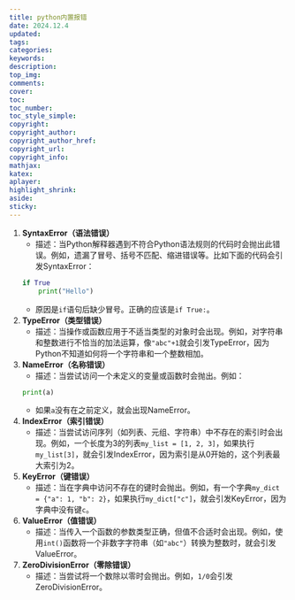 ```yaml
---
title: python内置报错
date: 2024.12.4
updated:
tags: 
categories:
keywords:
description:
top_img:
comments:
cover:
toc:
toc_number:
toc_style_simple:
copyright:
copyright_author:
copyright_author_href:
copyright_url:
copyright_info:
mathjax:
katex:
aplayer:
highlight_shrink:
aside:
sticky: 
---
```


1. **SyntaxError（语法错误）**
   - 描述：当Python解释器遇到不符合Python语法规则的代码时会抛出此错误。例如，遗漏了冒号、括号不匹配、缩进错误等。比如下面的代码会引发SyntaxError：
   ```python
   if True
       print("Hello")
   ```
   - 原因是`if`语句后缺少冒号。正确的应该是`if True:`。
2. **TypeError（类型错误）**
   - 描述：当操作或函数应用于不适当类型的对象时会出现。例如，对字符串和整数进行不恰当的加法运算，像`"abc"+1`就会引发TypeError，因为Python不知道如何将一个字符串和一个整数相加。
3. **NameError（名称错误）**
   - 描述：当尝试访问一个未定义的变量或函数时会抛出。例如：
   ```python
   print(a)
   ```
   - 如果`a`没有在之前定义，就会出现NameError。
4. **IndexError（索引错误）**
   - 描述：当尝试访问序列（如列表、元组、字符串）中不存在的索引时会出现。例如，一个长度为3的列表`my_list = [1, 2, 3]`，如果执行`my_list[3]`，就会引发IndexError，因为索引是从0开始的，这个列表最大索引为2。
5. **KeyError（键错误）**
   - 描述：当在字典中访问不存在的键时会抛出。例如，有一个字典`my_dict = {"a": 1, "b": 2}`，如果执行`my_dict["c"]`，就会引发KeyError，因为字典中没有键`c`。
6. **ValueError（值错误）**
   - 描述：当传入一个函数的参数类型正确，但值不合适时会出现。例如，使用`int()`函数将一个非数字字符串（如`"abc"`）转换为整数时，就会引发ValueError。
7. **ZeroDivisionError（零除错误）**
   - 描述：当尝试将一个数除以零时会抛出。例如，`1/0`会引发ZeroDivisionError。